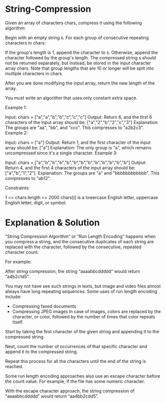 # String-Compression
Given an array of characters chars, compress it using the following algorithm:

Begin with an empty string s. For each group of consecutive repeating characters in chars:

If the group's length is 1, append the character to s.
Otherwise, append the character followed by the group's length.
The compressed string s should not be returned separately, but instead, be stored in the input character array chars. Note that group lengths that are 10 or longer will be split into multiple characters in chars.

After you are done modifying the input array, return the new length of the array.

You must write an algorithm that uses only constant extra space.

 

Example 1:

Input: chars = ["a","a","b","b","c","c","c"]
Output: Return 6, and the first 6 characters of the input array should be: ["a","2","b","2","c","3"]
Explanation: The groups are "aa", "bb", and "ccc". This compresses to "a2b2c3".
Example 2:

Input: chars = ["a"]
Output: Return 1, and the first character of the input array should be: ["a"]
Explanation: The only group is "a", which remains uncompressed since it's a single character.
Example 3:

Input: chars = ["a","b","b","b","b","b","b","b","b","b","b","b","b"]
Output: Return 4, and the first 4 characters of the input array should be: ["a","b","1","2"].
Explanation: The groups are "a" and "bbbbbbbbbbbb". This compresses to "ab12".
 

Constraints:

1 <= chars.length <= 2000
chars[i] is a lowercase English letter, uppercase English letter, digit, or symbol.

# Explanation & Solution

"String Compression Algorithm” or “Run Length Encoding” happens when you compress a string, and the consecutive duplicates of each string are replaced with the character, followed by the consecutive, repeated character count.

For example:

After string compression, the string “aaaabbcddddd” would return “a4b2c1d5”.

You may not have see such strings in texts, but image and video files almost always have long repeating sequences. Some uses of run length encoding include:

- Compressing faxed documents
- Compressing JPEG images
In case of images, colors are replaced by the character, or color, followed by the number of times that color repeats itself.

Start by taking the first character of the given string and appending it to the compressed string.

Next, count the number of occurrences of that specific character and append it to the compressed string.

Repeat this process for all the characters until the end of the string is reached.

Some run length encoding approaches also use an escape character before the count value. For example, if the file has some numeric character.

With the escape character approach, the string compression of “aaaabbcddddd” would return “aa4bb2cdd5”.

